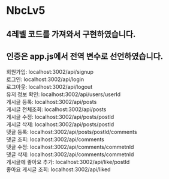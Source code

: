 # NbcLv5

<h2>4레벨 코드를 가져와서 구현하였습니다.</h2>
<h2>인증은 app.js에서 전역 변수로 선언하였습니다.</h2>

회원가입: localhost:3002/api/signup <br>
로그인: localhost:3002/api/login <br>
로그아웃: localhost:3002/api/logout <br>
유저 정보 확인: localhost:3002/api/users/userId <br>
게시글 등록: localhost:3002/api/posts <br>
게시글 전체조회: localhost:3002/api/posts <br>
게시글 수정: localhost:3002/api/posts/postId <br>
게시글 삭제: localhost:3002/api/posts/postId <br>
댓글 등록: localhost:3002/api/posts/postId/comments <br>
댓글 조회: localhost:3002/api/comments <br>
댓글 수정: localhost:3002/api/comments/commetnId <br>
댓글 삭제: localhost:3002/api/comments/commetnId <br>
게시글에 좋아요 추가: localhost:3002/api/like/postId <br>
좋아요 게시글 조회: localhost:3002/api/liked <br>
